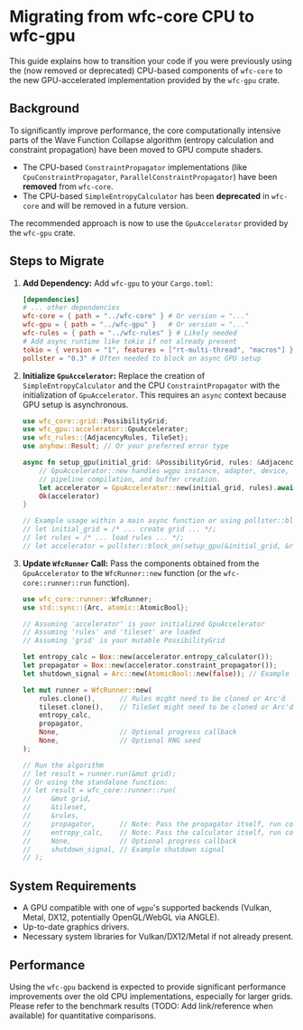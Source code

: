 # Migrating from wfc-core CPU to wfc-gpu

This guide explains how to transition your code if you were previously using the (now removed or deprecated) CPU-based components of `wfc-core` to the new GPU-accelerated implementation provided by the `wfc-gpu` crate.

## Background

To significantly improve performance, the core computationally intensive parts of the Wave Function Collapse algorithm (entropy calculation and constraint propagation) have been moved to GPU compute shaders.

- The CPU-based `ConstraintPropagator` implementations (like `CpuConstraintPropagator`, `ParallelConstraintPropagator`) have been **removed** from `wfc-core`.
- The CPU-based `SimpleEntropyCalculator` has been **deprecated** in `wfc-core` and will be removed in a future version.

The recommended approach is now to use the `GpuAccelerator` provided by the `wfc-gpu` crate.

## Steps to Migrate

1.  **Add Dependency:** Add `wfc-gpu` to your `Cargo.toml`:

    ```toml
    [dependencies]
    # ... other dependencies
    wfc-core = { path = "../wfc-core" } # Or version = "..."
    wfc-gpu = { path = "../wfc-gpu" }   # Or version = "..."
    wfc-rules = { path = "../wfc-rules" } # Likely needed
    # Add async runtime like tokio if not already present
    tokio = { version = "1", features = ["rt-multi-thread", "macros"] }
    pollster = "0.3" # Often needed to block on async GPU setup
    ```

2.  **Initialize `GpuAccelerator`:** Replace the creation of `SimpleEntropyCalculator` and the CPU `ConstraintPropagator` with the initialization of `GpuAccelerator`. This requires an `async` context because GPU setup is asynchronous.

    ```rust
    use wfc_core::grid::PossibilityGrid;
    use wfc_gpu::accelerator::GpuAccelerator;
    use wfc_rules::{AdjacencyRules, TileSet};
    use anyhow::Result; // Or your preferred error type

    async fn setup_gpu(initial_grid: &PossibilityGrid, rules: &AdjacencyRules) -> Result<GpuAccelerator> {
        // GpuAccelerator::new handles wgpu instance, adapter, device, queue,
        // pipeline compilation, and buffer creation.
        let accelerator = GpuAccelerator::new(initial_grid, rules).await?;
        Ok(accelerator)
    }

    // Example usage within a main async function or using pollster::block_on
    // let initial_grid = /* ... create grid ... */;
    // let rules = /* ... load rules ... */;
    // let accelerator = pollster::block_on(setup_gpu(&initial_grid, &rules)).expect("Failed to initialize GPU accelerator");
    ```

3.  **Update `WfcRunner` Call:** Pass the components obtained from the `GpuAccelerator` to the `WfcRunner::new` function (or the `wfc-core::runner::run` function).

    ```rust
    use wfc_core::runner::WfcRunner;
    use std::sync::{Arc, atomic::AtomicBool};

    // Assuming 'accelerator' is your initialized GpuAccelerator
    // Assuming 'rules' and 'tileset' are loaded
    // Assuming 'grid' is your mutable PossibilityGrid

    let entropy_calc = Box::new(accelerator.entropy_calculator());
    let propagator = Box::new(accelerator.constraint_propagator());
    let shutdown_signal = Arc::new(AtomicBool::new(false)); // Example shutdown signal

    let mut runner = WfcRunner::new(
        rules.clone(),      // Rules might need to be cloned or Arc'd
        tileset.clone(),    // TileSet might need to be cloned or Arc'd
        entropy_calc,
        propagator,
        None,               // Optional progress callback
        None,               // Optional RNG seed
    );

    // Run the algorithm
    // let result = runner.run(&mut grid);
    // Or using the standalone function:
    // let result = wfc_core::runner::run(
    //     &mut grid,
    //     &tileset,
    //     &rules,
    //     propagator,      // Note: Pass the propagator itself, run consumes it
    //     entropy_calc,    // Note: Pass the calculator itself, run consumes it
    //     None,            // Optional progress callback
    //     shutdown_signal, // Example shutdown signal
    // );
    ```

## System Requirements

- A GPU compatible with one of `wgpu`'s supported backends (Vulkan, Metal, DX12, potentially OpenGL/WebGL via ANGLE).
- Up-to-date graphics drivers.
- Necessary system libraries for Vulkan/DX12/Metal if not already present.

## Performance

Using the `wfc-gpu` backend is expected to provide significant performance improvements over the old CPU implementations, especially for larger grids. Please refer to the benchmark results (TODO: Add link/reference when available) for quantitative comparisons.
